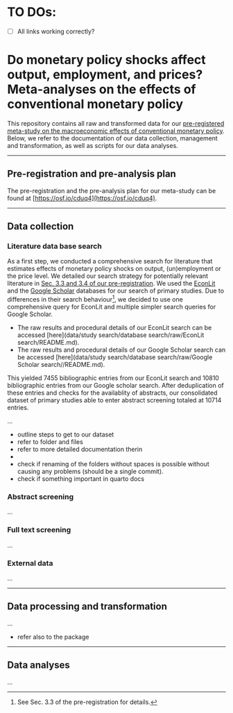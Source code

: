 
# TO DOs:

- [ ] All links working correctly?


# Do monetary policy shocks affect output, employment, and prices? Meta-analyses on the effects of conventional monetary policy

This repository contains all raw and transformed data for our [pre-registered meta-study on the macroeconomic effects of conventional monetary policy](https://osf.io/cduq4). Below, we refer to the documentation of our data collection, management and transformation, as well as scripts for our data analyses.

---

## Pre-registration and pre-analysis plan

The pre-registration and the pre-analysis plan for our meta-study can be found at [https://osf.io/cduq4](https://osf.io/cduq4).

---

## Data collection

### Literature data base search

As a first step, we conducted a comprehensive search for literature that estimates effects of monetary policy shocks on output, (un)employment or the price level.
We detailed our search strategy for potentially relevant literature in [Sec. 3.3 and 3.4 of our pre-registration](https://osf.io/4jxk3). We used the [EconLit](https://www.aeaweb.org/econlit/) and the [Google Scholar](https://scholar.google.com/) databases for our search of primary studies. Due to differences in their search behaviour[^1], we decided to use one comprehensive query for EconLit and multiple simpler search queries for Google Scholar.

[^1]: See Sec. 3.3 of the pre-registration for details.

- The raw results and procedural details of our EconLit search can be accessed [here](data/study search/database search/raw/EconLit search/README.md).
- The raw results and procedural details of our Google Scholar search can be accessed [here](data/study search/database search/raw/Google Scholar search//README.md).


This yielded 7455 bibliographic entries from our EconLit search and 10810 bibliographic entries from our Google scholar search.  After deduplication of these entries and checks for the availablity of abstracts, our consolidated dataset of primary studies able to enter abstract screening totaled at 10714 entries.

...



- outline steps to get to our dataset
- refer to folder and files
- refer to more detailed documentation therin
- 
- check if renaming of the folders without spaces is possible without causing any problems (should be a single commit). 
- check if something important in quarto docs


### Abstract screening

...

### Full text screening

...

### External data

...

---

## Data processing and transformation

...

- refer also to the package 

---

## Data analyses

...
